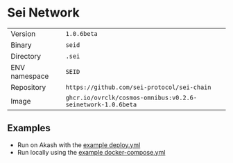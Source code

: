 # Sei Network

| | |
|---|---|
|Version|`1.0.6beta`|
|Binary|`seid`|
|Directory|`.sei`|
|ENV namespace|`SEID`|
|Repository|`https://github.com/sei-protocol/sei-chain`|
|Image|`ghcr.io/ovrclk/cosmos-omnibus:v0.2.6-seinetwork-1.0.6beta`|

## Examples

- Run on Akash with the [example deploy.yml](./deploy.yml)
- Run locally using the [example docker-compose.yml](./docker-compose.yml)